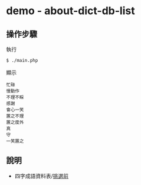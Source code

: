 
# demo - about-dict-db-list

## 操作步驟

執行

``` sh
$ ./main.php
```

顯示

```
忙碌
慢動作
不理不睬
感謝
會心一笑
置之不理
置之度外
真
守
一笑置之
```


## 說明

* 四字成語資料表/[挑選前](https://samwhelp.github.io/note-php-office-for-read-dict-db/main/#/about-idiom-db?id=%e6%8c%91%e9%81%b8%e5%89%8d)
